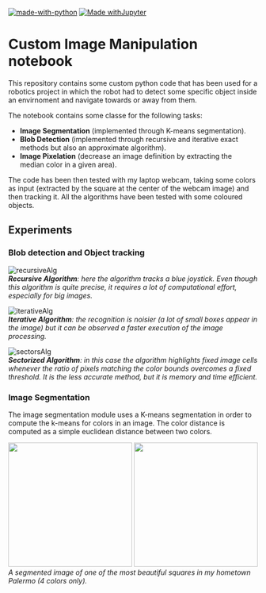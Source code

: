 [![made-with-python](https://img.shields.io/badge/Made%20with-Python-blue?logo=python)](https://www.python.org/)
[![Made withJupyter](https://img.shields.io/badge/Run%20with-Jupyter-orange?logo=Jupyter)](https://jupyter.org/try) 
# Custom Image Manipulation notebook
This repository contains some custom python code that has been used for a robotics project in which the robot had to detect some specific object inside an envirnoment and navigate towards or away from them.

The notebook contains some classe for the following tasks:
- **Image Segmentation** (implemented through K-means segmentation).
- **Blob Detection** (implemented through recursive and iterative exact methods but also an approximate algorithm).
- **Image Pixelation** (decrease an image definition by extracting the median color in a given area).

The code has been then tested with my laptop webcam, taking some colors as input (extracted by the square at the center of the webcam image) and then tracking it.
All the algorithms have been tested with some coloured objects.

## Experiments

### Blob detection and Object tracking

![recursiveAlg](https://user-images.githubusercontent.com/36633875/111853047-9dd37200-8919-11eb-85f6-0a76e11168de.gif)<br>
***Recursive Algorithm**: here the algorithm tracks a blue joystick. Even though this algorithm is quite precise, it requires a lot of computational effort, especially for big images.*

![iterativeAlg](https://user-images.githubusercontent.com/36633875/111853214-57324780-891a-11eb-8442-acd8e76b26f7.gif)<br>
***Iterative Algorithm**: the recognition is noisier (a lot of small boxes appear in the image) but it can be observed a faster execution of the image processing.*

![sectorsAlg](https://user-images.githubusercontent.com/36633875/111853284-9bbde300-891a-11eb-99b1-04b1a334790c.gif)<br>
***Sectorized Algorithm**: in this case the algorithm highlights fixed image cells whenever the ratio of pixels matching the color bounds overcomes a fixed threshold. It is the less accurate method, but it is memory and time efficient.*

### Image Segmentation

The image segmentation module uses a K-means segmentation in order to compute the k-means for colors in an image. The color distance is computed as a simple euclidean distance between two colors.

<img src="https://user-images.githubusercontent.com/36633875/112305199-b25b9580-8c9e-11eb-94d8-ed787504469b.png" width=250px> <img src="https://user-images.githubusercontent.com/36633875/112304831-3feab580-8c9e-11eb-8106-8d7bf55c2af6.png" width=250px><br>
*A segmented image of one of the most beautiful squares in my hometown Palermo (4 colors only).*


